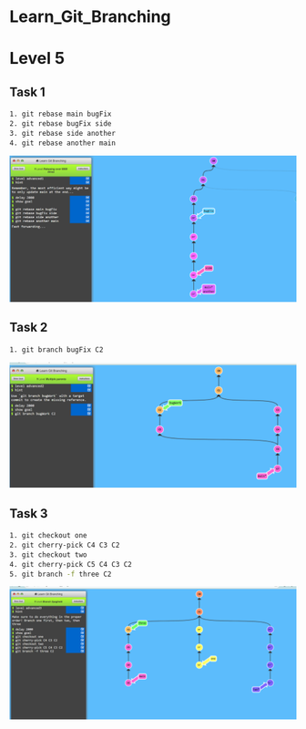 # Learn_Git_Branching

# Level 5

## Task 1
```bash
1. git rebase main bugFix
2. git rebase bugFix side
3. git rebase side another
4. git rebase another main
```
![](/Level_5_Task1.png)
## Task 2
```bash
1. git branch bugFix C2
```
![](/Level_5_Task2.png)
## Task 3
```bash
1. git checkout one
2. git cherry-pick C4 C3 C2
3. git checkout two
4. git cherry-pick C5 C4 C3 C2
5. git branch -f three C2
```
![](/Level_5_Task3.png)




